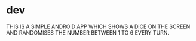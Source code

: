 # dev

THIS IS A SIMPLE ANDROID APP WHICH SHOWS A DICE ON THE SCREEN AND RANDOMISES THE NUMBER BETWEEN 1 TO 6 EVERY TURN.
